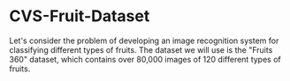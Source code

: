 # CVS-Fruit-Dataset
Let's consider the problem of developing an image recognition system for classifying different types of fruits. The dataset we will use is the "Fruits 360" dataset, which contains over 80,000 images of 120 different types of fruits.
